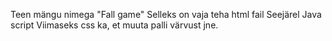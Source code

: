 Teen mängu nimega "Fall game"
Selleks on vaja teha html fail
Seejärel Java script
Viimaseks css ka, et muuta palli värvust jne.
